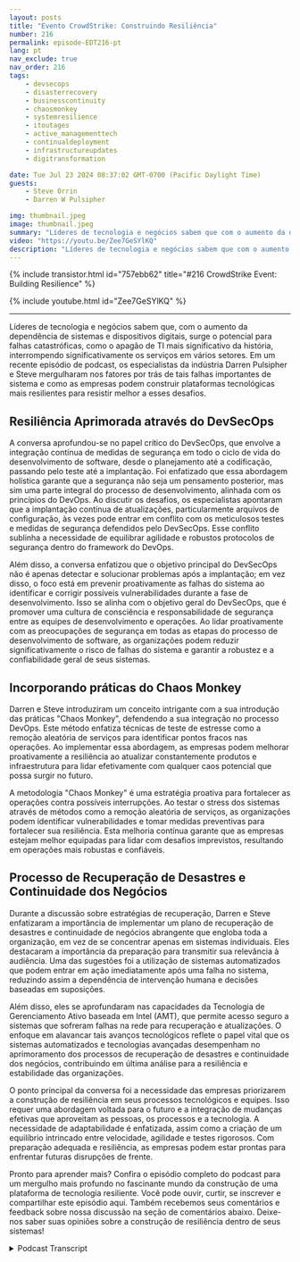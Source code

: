 ```yaml
---
layout: posts
title: "Evento CrowdStrike: Construindo Resiliência"
number: 216
permalink: episode-EDT216-pt
lang: pt
nav_exclude: true
nav_order: 216
tags:
    - devsecops
    - disasterrecovery
    - businesscontinuity
    - chaosmonkey
    - systemresilience
    - itoutages
    - active_managementtech
    - continualdeployment
    - infrastructureupdates
    - digitransformation

date: Tue Jul 23 2024 08:37:02 GMT-0700 (Pacific Daylight Time)
guests:
    - Steve Orrin
    - Darren W Pulsipher

img: thumbnail.jpeg
image: thumbnail.jpeg
summary: "Líderes de tecnologia e negócios sabem que com o aumento da dependência de sistemas e dispositivos digitais surge o potencial para falhas catastróficas, como o apagão de TI mais significativo da história, interrompendo significativamente os serviços em vários setores. Em um recente episódio de podcast, os especialistas da indústria Darren Pulsipher e Steve mergulharam nos fatores que impulsionam tais grandes falhas de sistema e como as empresas podem construir plataformas de tecnologia mais resilientes para enfrentar melhor esses desafios."
video: "https://youtu.be/Zee7GeSYlKQ"
description: "Líderes de tecnologia e negócios sabem que com o aumento da dependência de sistemas e dispositivos digitais surge o potencial para falhas catastróficas, como o apagão de TI mais significativo da história, interrompendo significativamente os serviços em vários setores. Em um recente episódio de podcast, os especialistas da indústria Darren Pulsipher e Steve mergulharam nos fatores que impulsionam tais grandes falhas de sistema e como as empresas podem construir plataformas de tecnologia mais resilientes para enfrentar melhor esses desafios."
---
```


<div>
{% include transistor.html id="757ebb62" title="#216 CrowdStrike Event: Building Resilience" %}

{% include youtube.html id="Zee7GeSYlKQ" %}
</div>

---

Líderes de tecnologia e negócios sabem que, com o aumento da dependência de sistemas e dispositivos digitais, surge o potencial para falhas catastróficas, como o apagão de TI mais significativo da história, interrompendo significativamente os serviços em vários setores. Em um recente episódio de podcast, os especialistas da indústria Darren Pulsipher e Steve mergulharam nos fatores por trás de tais falhas importantes de sistema e como as empresas podem construir plataformas tecnológicas mais resilientes para resistir melhor a esses desafios.

## Resiliência Aprimorada através do DevSecOps

A conversa aprofundou-se no papel crítico do DevSecOps, que envolve a integração contínua de medidas de segurança em todo o ciclo de vida do desenvolvimento de software, desde o planejamento até a codificação, passando pelo teste até a implantação. Foi enfatizado que essa abordagem holística garante que a segurança não seja um pensamento posterior, mas sim uma parte integral do processo de desenvolvimento, alinhada com os princípios do DevOps. Ao discutir os desafios, os especialistas apontaram que a implantação contínua de atualizações, particularmente arquivos de configuração, às vezes pode entrar em conflito com os meticulosos testes e medidas de segurança defendidos pelo DevSecOps. Esse conflito sublinha a necessidade de equilibrar agilidade e robustos protocolos de segurança dentro do framework do DevOps.

Além disso, a conversa enfatizou que o objetivo principal do DevSecOps não é apenas detectar e solucionar problemas após a implantação; em vez disso, o foco está em prevenir proativamente as falhas do sistema ao identificar e corrigir possíveis vulnerabilidades durante a fase de desenvolvimento. Isso se alinha com o objetivo geral do DevSecOps, que é promover uma cultura de consciência e responsabilidade de segurança entre as equipes de desenvolvimento e operações. Ao lidar proativamente com as preocupações de segurança em todas as etapas do processo de desenvolvimento de software, as organizações podem reduzir significativamente o risco de falhas do sistema e garantir a robustez e a confiabilidade geral de seus sistemas.

## Incorporando práticas do Chaos Monkey

Darren e Steve introduziram um conceito intrigante com a sua introdução das práticas "Chaos Monkey", defendendo a sua integração no processo DevOps. Este método enfatiza técnicas de teste de estresse como a remoção aleatória de serviços para identificar pontos fracos nas operações. Ao implementar essa abordagem, as empresas podem melhorar proativamente a resiliência ao atualizar constantemente produtos e infraestrutura para lidar efetivamente com qualquer caos potencial que possa surgir no futuro.

A metodologia "Chaos Monkey" é uma estratégia proativa para fortalecer as operações contra possíveis interrupções. Ao testar o stress dos sistemas através de métodos como a remoção aleatória de serviços, as organizações podem identificar vulnerabilidades e tomar medidas preventivas para fortalecer sua resiliência. Esta melhoria contínua garante que as empresas estejam melhor equipadas para lidar com desafios imprevistos, resultando em operações mais robustas e confiáveis.

## Processo de Recuperação de Desastres e Continuidade dos Negócios

Durante a discussão sobre estratégias de recuperação, Darren e Steve enfatizaram a importância de implementar um plano de recuperação de desastres e continuidade de negócios abrangente que engloba toda a organização, em vez de se concentrar apenas em sistemas individuais. Eles destacaram a importância da preparação para transmitir sua relevância à audiência. Uma das sugestões foi a utilização de sistemas automatizados que podem entrar em ação imediatamente após uma falha no sistema, reduzindo assim a dependência de intervenção humana e decisões baseadas em suposições.

Além disso, eles se aprofundaram nas capacidades da Tecnologia de Gerenciamento Ativo baseada em Intel (AMT), que permite acesso seguro a sistemas que sofreram falhas na rede para recuperação e atualizações. O enfoque em alavancar tais avanços tecnológicos reflete o papel vital que os sistemas automatizados e tecnologias avançadas desempenham no aprimoramento dos processos de recuperação de desastres e continuidade dos negócios, contribuindo em última análise para a resiliência e estabilidade das organizações.

O ponto principal da conversa foi a necessidade das empresas priorizarem a construção de resiliência em seus processos tecnológicos e equipes. Isso requer uma abordagem voltada para o futuro e a integração de mudanças efetivas que aproveitam as pessoas, os processos e a tecnologia. A necessidade de adaptabilidade é enfatizada, assim como a criação de um equilíbrio intrincado entre velocidade, agilidade e testes rigorosos. Com preparação adequada e resiliência, as empresas podem estar prontas para enfrentar futuras disrupções de frente.

Pronto para aprender mais? Confira o episódio completo do podcast para um mergulho mais profundo no fascinante mundo da construção de uma plataforma de tecnologia resiliente. Você pode ouvir, curtir, se inscrever e compartilhar este episódio aqui. Também recebemos seus comentários e feedback sobre nossa discussão na seção de comentários abaixo. Deixe-nos saber suas opiniões sobre a construção de resiliência dentro de seus sistemas!



<details>
<summary> Podcast Transcript </summary>

<p></p>

</details>
